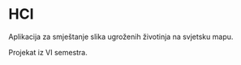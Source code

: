 # HCI
Aplikacija za smještanje slika ugroženih životinja na svjetsku mapu.

Projekat iz VI semestra.
